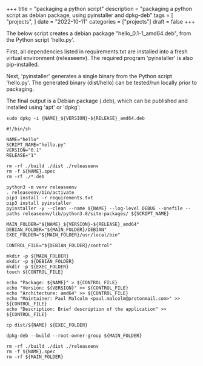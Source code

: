 +++
title = "packaging a python script"
description = "packaging a python script as debian package, using pyinstaller and dpkg-deb"
tags = [
    "projects",
]
date = "2022-10-11"
categories = ["projects"]
draft = false
+++


The below script creates a debian package "hello_0.1-1_amd64.deb", from the Python script 'hello.py'.

First, all dependencies listed in requirements.txt are installed into a fresh virtual environment (releaseenv). The required program
'pyinstaller' is also pip-installed.

Next, 'pyinstaller' generates a single binary from the Python script 'hello.py'. The generated binary (dist/hello) can be tested/run locally
prior to packaging.

The final output is a Debian package (.deb), which can be published and installed using 'apt' or 'dpkg':

    sudo dpkg -i {NAME}_${VERSION}-${RELEASE}_amd64.deb

<!-- Could embed this gist, but don't like the appearance -->
<!-- {{< gist malcops c6d63ad85ae1d9406bd3dd29a6a6fca7 >}} -->

    #!/bin/sh

    NAME="hello"
    SCRIPT_NAME="hello.py"
    VERSION="0.1"
    RELEASE="1"

    rm -rf ./build ./dist ./releaseenv
    rm -f ${NAME}.spec
    rm -rf ./*.deb

    python3 -m venv releaseenv
    . releaseenv/bin/activate
    pip3 install -r requirements.txt
    pip3 install pyinstaller
    pyinstaller -y --clean --name ${NAME} --log-level DEBUG --onefile --paths releaseenv/lib/python3.8/site-packages/ ${SCRIPT_NAME}

    MAIN_FOLDER="${NAME}_${VERSION}-${RELEASE}_amd64"
    DEBIAN_FOLDER="${MAIN_FOLDER}/DEBIAN"
    EXEC_FOLDER="${MAIN_FOLDER}/usr/local/bin"

    CONTROL_FILE="${DEBIAN_FOLDER}/control"

    mkdir -p ${MAIN_FOLDER}
    mkdir -p ${DEBIAN_FOLDER}
    mkdir -p ${EXEC_FOLDER}
    touch ${CONTROL_FILE}

    echo "Package: ${NAME}" > ${CONTROL_FILE}
    echo "Version: ${VERSION}" >> ${CONTROL_FILE}
    echo "Architecture: amd64" >> ${CONTROL_FILE}
    echo "Maintainer: Paul Malcolm <paul.malcolm@protonmail.com>" >> ${CONTROL_FILE}
    echo "Description: Brief description of the application" >> ${CONTROL_FILE}

    cp dist/${NAME} ${EXEC_FOLDER}

    dpkg-deb --build --root-owner-group ${MAIN_FOLDER}

    rm -rf ./build ./dist ./releaseenv
    rm -f ${NAME}.spec
    rm -rf ${MAIN_FOLDER}

